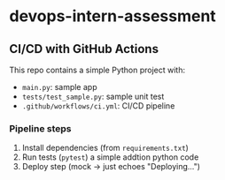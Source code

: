 # devops-intern-assessment

## CI/CD with GitHub Actions
This repo contains a simple Python project with:
- `main.py`: sample app
- `tests/test_sample.py`: sample unit test
- `.github/workflows/ci.yml`: CI/CD pipeline

### Pipeline steps
1. Install dependencies (from `requirements.txt`)
2. Run tests (`pytest`) a simple addtion python code
3. Deploy step (mock → just echoes "Deploying...")
